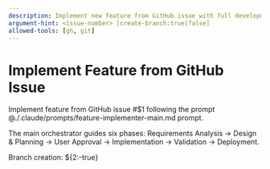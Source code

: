 ```yaml
---
description: Implement new feature from GitHub issue with full development workflow
argument-hint: <issue-number> [create-branch:true|false]
allowed-tools: [gh, git]
---
```


# Implement Feature from GitHub Issue

Implement feature from GitHub issue #$1 following the prompt @./.claude/prompts/feature-implementer-main.md prompt.

The main orchestrator guides six phases: Requirements Analysis → Design & Planning → User Approval → Implementation → Validation → Deployment.

Branch creation: ${2:-true}
